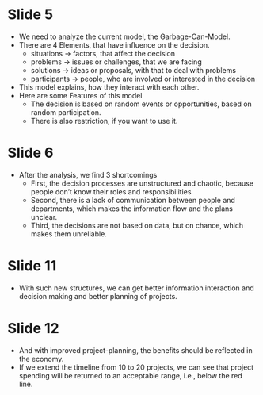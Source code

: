 # Slide 5 
- We need to analyze the current model, the Garbage-Can-Model. 
- There are 4 Elements, that have influence on the decision. 
	- situations -> factors, that affect the decision
	- problems -> issues or challenges, that we are facing 
	- solutions -> ideas or proposals, with that to deal with problems 
	- participants -> people, who are involved or interested in the decision 
- This model explains, how they interact with each other. 
- Here are some Features of this model 
	- The decision is based on random events or opportunities, based on random participation. 
	- There is also restriction, if you want to use it. 

# Slide 6 
- After the analysis, we find 3 shortcomings 
	- First, the decision processes are unstructured and chaotic, because people don’t know their roles and responsibilities 
	- Second, there is a lack of communication between people and departments, which makes the information flow and the plans unclear. 
	- Third, the decisions are not based on data, but on chance, which makes them unreliable. 

# Slide 11 
- With such new structures, we can get better information interaction and decision making and better planning of projects. 

# Slide 12
- And with improved project-planning, the benefits should be reflected in the economy. 
- If we extend the timeline from 10 to 20 projects, we can see that project spending will be returned to an acceptable range, i.e., below the red line. 